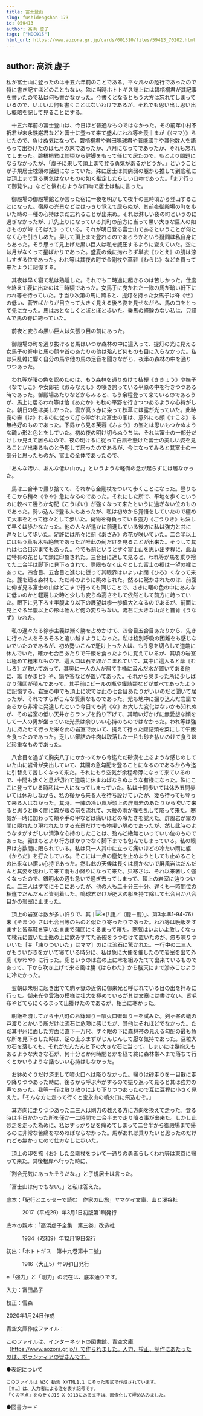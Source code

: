 ```yaml
---
title: 富士登山
slug: fushidengshan-173
id: 059413
author: 高浜 虚子
tags: ["NDC915"]
html_url: https://www.aozora.gr.jp/cards/001310/files/59413_70202.html
---
```


## author: 高浜 虚子

私が富士山に登ったのは十五六年前のことである。平々凡々の陸行であったので特に書き記すほどのこともない。殊に当時ホトトギス誌上には碧梧桐君が其記事を書いたので私は何も書かなかった。今書くとなるともう大方は忘れてしまっているので、いよいよ何も書くことはないわけであるが、それでも思い出し思い出し概略を記して見ることにする。

　十五六年前の富士登山は、今日ほど普通なものではなかった。その前年中村不折君が末永鉄巌君などと富士に登って来て盛んにわれ等を羨｜まが《（ママ）》らせたので、負けぬ気になって、碧梧桐君や岩田鳴球君や菅能國手や其他数人を語らって出掛けたのは七月の末であったか、八月になってであったか、それも忘れてしまった。碧梧桐君は其頃から健脚をもって任じて居たので、もとより問題にならなかったが、「虚子に果して頂上まで登る勇気があるかどうか。」ということが子規居士枕頭の話題になっていた。殊に居士は其病弱の躯から推して到底私には頂上まで登る勇気はないものの如く推定したらしい口吻であった。「まア行って御覧や。」などと憐れむような口吻で居士は私に言った。

　御殿場の御殿場館とか言った宿に一夜を明かして夜半の三時頃から登山することになった。宿屋の光景などははっきり覚えて居らぬが、其前夜御殿場の町を歩いた時の一種の心持はまだ忘れることが出来ぬ。それは淋しい夜の町というのに過ぎなかったが、爪先上りになっている其町の前方に当って黒い大きな巨人の如きものが峙《そばだ》っている。それが明日登る富士山であるということが何となく心を引きしめた。果して頂上まで登れるのであろうかという疑問は私自身にもあった。そう思って見上げた黒い巨人は私を威圧するように聳えていた。空には月がなくって星ばかりであった。盛夏の候に拘わらず単衣《ひとえ》の肌は涼しすぎる位であった。われ等は其夜の町で金剛杖や草鞋《わらじ》などを買って来たように記憶する。

　其夜は早く寝て私は熟睡した。それでも二時過に起きるのは苦しかった。仕度を終えて表に出たのは三時頃であった。女馬子に曳かれた一隊の馬が暗い軒下にわれ等を待っていた。手当り次第の馬に跨ると、提灯を持った女馬子は脊《せ》の低い、菅笠ばかりが目立って大きく見える後ろ姿を見せながら、馬の口をとって先に立った。馬はおとなしくとぼとぼと歩いた。乗馬の経験のない私は、只謹んで馬の脊に跨っていた。

　前夜と変らぬ黒い巨人は矢張り目の前にあった。

　御殿場の町を通り抜けると馬はいつか森林の中に這入って、提灯の光に見える女馬子の脊中と馬の顔や首のあたりの他は殆んど何ものも目に入らなかった。私は只乱雑に響く自分の馬や他の馬の足音を聞きながら、夜半の森林の中を通りつつあった。

　われ等が曙の色を認めたのは、もう森林を通りぬけて桔梗《ききょう》や撫子《なでしこ》や女郎花《おみなえし》の咲き誇っている平原の中を行きつつある時であった。御殿場あたりなどからみると、もう余程登って来ているのであろうが、馬上に居るわれ等は恰《あたか》も秋の平野を行きつつあるような心持がした。朝日の色は美しかった。雲が真ッ赤に染って秋草には露が光っていた。此時靄の霽《は》れるのに従って打ち仰がれた富士の峯は、意外にも頗《すこぶ》る無格好のものであった。下界から見る芙蓉《ふよう》の峯とは思いもつかぬような醜い形と色とをしていた。初め夜の明け切らぬうちは、それは富士の一部分だけしか見えて居らぬので、夜の明けるに従って白扇を懸けた富士の美しい姿を見ることが出来るものと予期して居ったのであるが、今になってみると其富士の一部分と思ったものが、富士の全体であったので、

「あんな汚い、あんな低い山か。」というような軽侮の念が起らずには居なかった。

　馬は二合半で乗り捨てて、それから金剛杖をついて歩くことになった。登りもそこから稍々《やや》急になるのであった。それにした所で、平地を歩くというのに較べて幾らか勾配《こうばい》が強くなって来たというに過ぎない位のものであった。勢い込んで登る人もあったが、私は初めから覚悟をしていたので極めて大事をとって徐々として歩いた。荷物を脊負っている強力《ごうりき》も決して早くは歩かなかった。他の人々が遙かに前進している後方に私は強力と共に遅々として歩いた。足許には所々に薊《あざみ》の花が咲いていた。二合半以上にはもう草も木も絶無であったが唯此の薊だけを見ることが出来た。そうして其れは七合目辺までもあった。今でも薊というとすぐ富士山を思い出す程に、此山に特有の花として頭に印象された。三合目に達して見ると、われ等が馬を乗り捨てた二合半は脚下に見下ろされて、際限もなく広々とした富士の裾は一望の裡にあった。四合目、五合目と進むに従って其眼界はいよいよ闊《ひろ》くなって来た。麓を廻る森林も、ただ帯のように眺められた。然るに驚かされたのは、前面に仰ぎ見る富士の山はどこまで行っても同じことで、さきに曙の色の中にあんなに低いのかと軽蔑した時と少しも変らぬ高さをして依然として前方に峙っていた。眼下に見下ろす半腹より以下の展望は歩一歩偉大となるのであるが、前面に見上ぐる半腹以上の形は殆んど何の変りもない。流石に大きな山だと首肯《うなず》かれた。

　私の遅々たる徐歩主義は漸く勝を占めかけて、四合目五合目あたりから、先きに行った人をそろそろと追い越すようになった。私は格別呼吸の困難をも感じないでいたのであるが、初め勢いこんで駈け上った人は、もう息を切らして道端に休んでいた。確か七合目あたりで午飯を食ったように覚えているが、其頃の岩室は極めて粗末なもので、這入口は石で取かこまれていて、其中に這入ると蓆《むしろ》が敷いてあって、其奥に一人の人が居て手桶に汲んだ水が置いてある他に、竈《かまど》や、鍋や釜などが置いてあった。それから奥まった所に少しばかり蒲団が積んであって、其手前にビールの瓶や鑵詰類などが並べてあったように記憶する。岩室の中でも頂上に次では此の七合目あたりがいいのだと聞いて居ったが、それですらがこんな質素なものであった。尤も地中に掘り込んだ岩窟であるから非常に発達したという今日でも尚《な》お大した変化はないかも知れぬが、その岩室の低い天井からランプを釣り下げて、其暗い灯かげに無愛想な顔をして一人の男が坐っていた光景は余りいい心持のものではなかった。われ等は強力に持たせて行った米を此の岩室で炊いて、携えて行った鑵詰類を菜にして午飯を食ったのであった。乏しい鑵詰の牛肉は取落した一片も砂を払いのけて食うほど珍重なものであった。

　八合目を過ぎて胸突八丁にかかってから今迄ただ砂漠を上るような感じのしていた山に岩骨が突出していて、其間の急勾配を登ることになるのであるから今迄に引替えて苦しくなって来た。それにもう空気が余程希薄になって来ているので、十間も歩くと息が切れて道端に休まねばならぬような有様になった。殊にここに登っている時私は一人になってしまっていた。私は十間歩いては休み五間歩いては休みしながら、私の後から来る人を待ち設けていたが、幾ら待っても登って来る人はなかった。其時、一陣の冷い風が頭上の屏風岩のあたりから吹いて来ると思うと瞬く間に霧が眼の前を流れて、大粒の雨が篠を乱して降って来た。寒気が一時に加わって頬や手の甲などは痛いほどの冷たさを覚えた。屏風岩が霧の間に隠れたり現われたりする光景だけでも物凄い眺めであったが、然し此時のようなすがすがしい清浄な心持のしたことは、殆んど絶無といっていい位のものであった。霧はもとより行方ばかりでなく脚下までも包んでしまっている。私の眼界は方数間に限られている。私は只一人其中に立って痛いほどの冷たい雨に躯《からだ》を打たしている。そこには一点の塵気を止めようとしても止めることの出来ない潔い心持であった。然し此の天候は長くは続かないで屏風岩はだんだんと其姿を現わして来て雨も小降りになって来た。只寒さは、それ以来著しく強くなったので、銀明水の辺も急いで過ぎ去ってしまって、頂上の岩室に辿りついた。二三人はすでにそこにあったが、他の人も二十分三十分、遅くも一時間位の相違でだんだんと皆到着した。鳴球君だけが肥大の躯を持て除して七合目か八合目かの岩室に止まった。

　頂上の岩室は数が多い許りで、其｜![※(「鹿／（鹿＋鹿）」、第3水準1-94-76)](https://www.aozora.gr.jp/cards/001310/files/../../../gaiji/1-94/1-94-76.png)末《そまつ》さは七合目等のものと似たり寄ったりであった。われ等は晩飯をすますと皆草鞋を穿いたままで蒲団にくるまって寝た。寒気はいよいよ激しくなって枕元に置いた土瓶の上に飲みすてた茶碗をうつむけて置いたのが、忽ち凍りついいた［＃「凍りついいた」はママ］のには流石に驚かれた。一行中の二三人がもういびきをかいて寝ている時分に、私は急に大便を催したので岩室を出て外廁《かわや》に行った。廁というのは岩の上に木を組みたてて出来ているものであって、下から吹き上げて来る風は膓《はらわた》から脳天にまで滲みこむように冷たかった。

　翌朝は未明に起き出でて駒ヶ嶽の近傍に御来光と呼ばれている日の出を拝みに行った。御来光や雲海の模様は壮大を極めているが其は文章には書けない。皆毛布やどてらにくるまって出掛けたのであるが、相当に寒かった。

　朝飯を済してから十八町のお鉢廻り＝噴火口壁廻り＝を試みた。剣ヶ峯の蟻の戸渡りとかいう所だけは流石に危険に感じたが、其他はそれほどでなかった。ただ其甲州に面した方面に直下一万尺、すぐ眼の下に森林帯の見える勾配の最も急な所を見下ろした時は、足の土ふまずがじんじんして厭な気持であった。豆粒大の石を落しても、それがだんだんと下の大きな石に当って、しまいには幾抱えもあるような大きな石が、何十分とか何時間とかを経て終に森林帯へまで落ちて行くとかいうような話もいい心持はしなかった。

　お鉢めぐりだけ済まして噴火口へは降りなかった。帰りは砂走りを一目散に走り降りつつあった時に、後ろから呼ぶ声がするので振り返って見ると其は強力の声であった。我等一行は散り散りに走り下りつつあったので互に豆程に小さく見えた。「そんな方に走って行くと宝永山の噴火口に飛込むぞ。」

　其方向に走りつつあった二三人は剛力の教える方に方向を換えて走った。登る時は半日かかった所を僅か一二時間で二合半まで走り降る事が出来た。しかし此砂走を走った為めに、私はすっかり足を痛めてしまって二合半から御殿場まで帰るのに非常な苦痛をなめねばならなかった。馬があれば乗りたいと思ったのだけれども無かったので仕方なしに歩いた。

　頂上の印を捺《お》した金剛杖をついて一通りの勇者らしくわれ等は東京に帰って来た。其後根岸へ行った時に、

「割合元気にあったそうだな。」と子規居士は言った。

「富士山は何でもない。」と私は答えた。













底本：「紀行とエッセーで読む　作家の山旅」ヤマケイ文庫、山と溪谷社

　　　2017（平成29）年3月1日初版第1刷発行

底本の親本：「高浜虚子全集　第三卷」改造社

　　　1934（昭和9）年12月19日発行

初出：「ホトトギス　第十九卷第十二號」

　　　1916（大正5）年9月1日発行

※「強力」と「剛力」の混在は、底本通りです。

入力：富田晶子

校正：雪森

2020年1月24日作成

青空文庫作成ファイル：

このファイルは、インターネットの図書館、青空文庫（https://www.aozora.gr.jp/）で作られました。入力、校正、制作にあたったのは、ボランティアの皆さんです。











●表記について


	このファイルは W3C 勧告 XHTML1.1 にそった形式で作成されています。
	［＃…］は、入力者による注を表す記号です。
	「くの字点」をのぞくJIS X 0213にある文字は、画像化して埋め込みました。







●図書カード